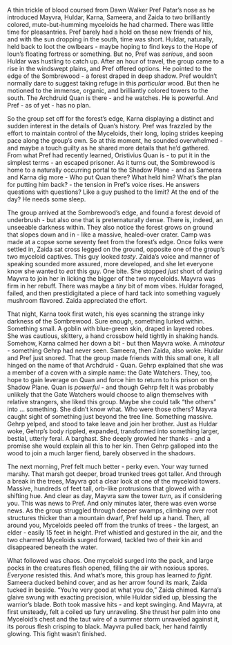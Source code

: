 A thin trickle of blood coursed from Dawn Walker Pref Patar’s nose as he introduced Mayvra, Huldar, Karna, Sameera, and Zaida to two brilliantly colored, mute-but-humming myceloids he had charmed. There was little time for pleasantries. Pref barely had a hold on these new friends of his, and with the sun dropping in the south, time was short. Huldar, naturally, held back to loot the owlbears - maybe hoping to find keys to the Hope of Ioun’s floating fortress or something. But no, Pref was *serious*, and soon Huldar was hustling to catch up. After an hour of travel, the group came to a rise in the windswept plains, and Pref offered options. He pointed to the edge of the Sombrewood - a forest draped in deep shadow. Pref wouldn’t normally dare to suggest taking refuge in this *particular* wood. But then he motioned to the immense, organic, and brilliantly colored towers to the south. The Archdruid Quan is there - and he watches. He is powerful. And Pref - as of yet - has no plan.

So the group set off for the forest’s edge, Karna displaying a distinct and sudden interest in the details of Quan’s history. Pref was frazzled by the effort to maintain control of the Myceloids, their long, loping strides keeping pace along the group’s own. So at this moment, he sounded overwhelmed - and maybe a touch guilty as he shared more details that he’d gathered. From what Pref had recently learned, Oristivius Quan is - to put it in the simplest terms - an escaped prisoner. As it turns out, the Sombrewood is home to a naturally occurring portal to the Shadow Plane - and as Sameera and Karna dig more - Who put Quan there? What held him? What’s the plan for putting him back? - the tension in Pref’s voice rises. He answers questions with questions? Like a guy pushed to the limit? At the end of the day? He needs some sleep.

The group arrived at the Sombrewood’s edge, and found a forest devoid of underbrush - but also one that is preternaturally dense. There is, indeed, an unseeable darkness within. They also notice the forest grows on ground that slopes down and in - like a massive, healed-over crater. Camp was made at a copse some seventy feet from the forest’s edge. Once folks were settled in, Zaida sat cross legged on the ground, opposite one of the group’s two myceloid captives. This guy looked *tasty*. Zaida’s voice and manner of speaking sounded more assured, more developed, and she let everyone know she wanted to *eat* this guy. One bite. She stopped *just* short of daring Mayvra to join her in licking the bigger of the two myceloids. Mayvra was firm in her rebuff. There was maybe a *tiny* bit of mom vibes. Huldar foraged, failed, and then prestidigitated a piece of hard tack into something vaguely mushroom flavored. Zaida appreciated the effort.

That night, Karna took first watch, his eyes scanning the strange inky darkness of the Sombrewood. Sure enough, something lurked within. Something small. A goblin with blue-green skin, draped in layered robes. She was cautious, skittery, a hand crossbow held tightly in shaking hands. Somehow, Karna calmed her down a bit - but then Mayvra woke. A *minotaur* - something Gehrp had never seen. Sameera, then Zaida, also woke. Huldar and Pref just snored. That the group made friends with this small one, it all hinged on the name of that Archdruid - Quan. Gehrp explained that she was a member of a coven with a simple name: the Gate Watchers. They, too, hope to gain leverage on Quan and force him to return to his prison on the Shadow Plane. Quan is *powerful* - and though Gehrp felt it was probably unlikely that the Gate Watchers would choose to align themselves with relative strangers, she liked this group. Maybe she could talk “the others” into … something. She didn’t know what. Who were those others? Mayvra caught sight of something just beyond the tree line. Something massive. Gehrp yelped, and stood to take leave and join her brother. Just as Huldar woke, Gehrp’s body rippled, expanded, transformed into something larger, bestial, utterly feral. A barghast. She deeply growled her thanks - and a promise she would explain all this to her kin. Then Gehrp galloped into the wood to join a much larger fiend, barely observed in the shadows.

The next morning, Pref felt much better - perky even. Your way turned marshy. That marsh got deeper, broad trunked trees got taller. And through a break in the trees, Mayvra got a clear look at one of the myceloid towers. Massive, hundreds of feet tall, orb-like protrusions that glowed with a shifting hue. And clear as day, Mayvra saw the tower *turn*, as if considering you. This was news to Pref. And only minutes later, there was even worse news. As the group struggled through deeper swamps, climbing over root structures thicker than a mountain dwarf, Pref held up a hand. Then, all around you, Myceloids peeled off from the trunks of trees - the largest, an elder - easily 15 feet in height. Pref whistled and gestured in the air, and the two charmed Myceloids surged forward, tackled two of their kin and disappeared beneath the water.

What followed was chaos. One myceloid surged into the pack, and large pocks in the creatures flesh opened, filling the air with noxious spores. *Everyone* resisted this. And what’s more, this group has learned *to fight*. Sameera ducked behind cover, and as her arrow found its mark, Zaida tucked in beside. “You’re very good at what you do,” Zaida chimed. Karna’s glaive swung with exacting precision, while Huldar sidled up, blessing the warrior’s blade. Both took massive hits - and kept swinging. And Mayvra, at first unsteady, felt a coiled up fury unraveling. She thrust her palm into one Myceloid’s chest and the taut wire of a summer storm unraveled against it, its porous flesh crisping to black. Mayvra pulled back, her hand faintly glowing. This fight wasn’t finished.

